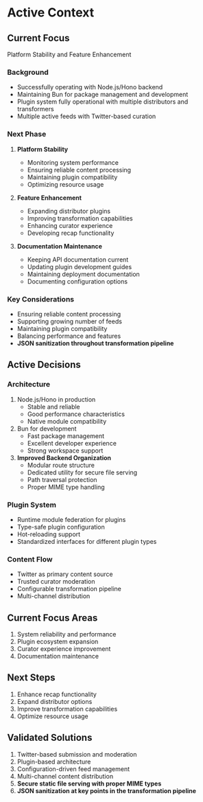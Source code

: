 # Active Context

## Current Focus
Platform Stability and Feature Enhancement

### Background
- Successfully operating with Node.js/Hono backend
- Maintaining Bun for package management and development
- Plugin system fully operational with multiple distributors and transformers
- Multiple active feeds with Twitter-based curation

### Next Phase
1. **Platform Stability**
   - Monitoring system performance
   - Ensuring reliable content processing
   - Maintaining plugin compatibility
   - Optimizing resource usage

2. **Feature Enhancement**
   - Expanding distributor plugins
   - Improving transformation capabilities
   - Enhancing curator experience
   - Developing recap functionality

3. **Documentation Maintenance**
   - Keeping API documentation current
   - Updating plugin development guides
   - Maintaining deployment documentation
   - Documenting configuration options

### Key Considerations
- Ensuring reliable content processing
- Supporting growing number of feeds
- Maintaining plugin compatibility
- Balancing performance and features
- **JSON sanitization throughout transformation pipeline**

## Active Decisions

### Architecture
1. Node.js/Hono in production
   - Stable and reliable
   - Good performance characteristics
   - Native module compatibility
2. Bun for development
   - Fast package management
   - Excellent developer experience
   - Strong workspace support
3. **Improved Backend Organization**
   - Modular route structure
   - Dedicated utility for secure file serving
   - Path traversal protection
   - Proper MIME type handling

### Plugin System
- Runtime module federation for plugins
- Type-safe plugin configuration
- Hot-reloading support
- Standardized interfaces for different plugin types

### Content Flow
- Twitter as primary content source
- Trusted curator moderation
- Configurable transformation pipeline
- Multi-channel distribution

## Current Focus Areas
1. System reliability and performance
2. Plugin ecosystem expansion
3. Curator experience improvement
4. Documentation maintenance

## Next Steps
1. Enhance recap functionality
2. Expand distributor options
3. Improve transformation capabilities
4. Optimize resource usage

## Validated Solutions
1. Twitter-based submission and moderation
2. Plugin-based architecture
3. Configuration-driven feed management
4. Multi-channel content distribution
5. **Secure static file serving with proper MIME types**
6. **JSON sanitization at key points in the transformation pipeline**
